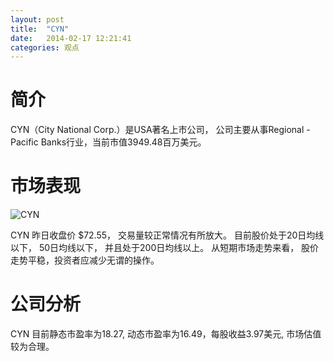 ```yaml
---
layout: post
title:  "CYN"
date:   2014-02-17 12:21:41
categories: 观点
---
```


# 简介
CYN（City National Corp.）是USA著名上市公司，
公司主要从事Regional - Pacific Banks行业，当前市值3949.48百万美元。

# 市场表现

![CYN](http://finviz.com/chart.ashx?t=CYN&ty=c&ta=1&p=d&s=l)

CYN 昨日收盘价 $72.55，
交易量较正常情况有所放大。
目前股价处于20日均线以下，
50日均线以下，
并且处于200日均线以上。
从短期市场走势来看，
股价走势平稳，投资者应减少无谓的操作。

# 公司分析
CYN 目前静态市盈率为18.27, 动态市盈率为16.49，每股收益3.97美元,
市场估值较为合理。
